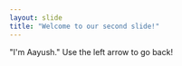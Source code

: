 ```yaml
---
layout: slide
title: "Welcome to our second slide!"
---
```

"I'm Aayush."
Use the left arrow to go back!
